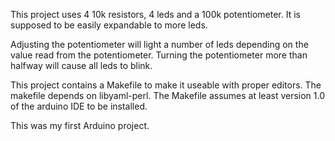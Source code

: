 This project uses 4 10k resistors, 4 leds and a 100k potentiometer. It is supposed to be easily expandable to more leds. 

Adjusting the potentiometer will light a number of leds depending on the value read from the potentiometer.  Turning the potentiometer more than halfway will cause all leds to blink.

This project contains a Makefile to make it useable with proper editors. The makefile depends on libyaml-perl. The Makefile assumes at least version 1.0 of the arduino IDE to be installed.

This was my first Arduino project. 
